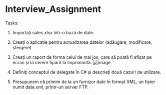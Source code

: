 # Interview_Assignment

Tasks:
1.  Importați sales.xlsx într-o bază de date.
2.	Creați o aplicație pentru actualizarea datelor (adăugare, modificare, ștergere).
3.	Creați un raport de forma celui de mai jos, care să poată fi afișat pe ecran și la cerere tipărit la imprimantă.
![image](https://github.com/user-attachments/assets/0b211b5d-7d6c-4cf1-9445-02e1eaf8f9ed)


4. 	Definiți conceptul de delegate în C# și descrieți două cazuri de utilizare.
5.	Presupunem că primim de la un furnizor date în format XML, un fișier numit date.xml, printr-un server FTP.
